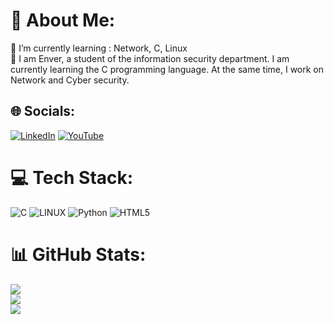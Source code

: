 # 💫 About Me:
🌱 I’m currently learning : Network, C, Linux<br>💬 I am Enver, a student of the information security department. I am currently learning the C programming language. At the same time, I work on Network and Cyber ​​security.


## 🌐 Socials:
[![LinkedIn](https://img.shields.io/badge/LinkedIn-%230077B5.svg?logo=linkedin&logoColor=white)](https://linkedin.com/in/enverdemir) [![YouTube](https://img.shields.io/badge/YouTube-%23FF0000.svg?logo=YouTube&logoColor=white)](https://youtube.com/@https://www.youtube.com/channel/UCBD7VlL9jLUyPT3xyrZ_13A) 

# 💻 Tech Stack:
![C](https://img.shields.io/badge/c-%2300599C.svg?style=for-the-badge&logo=c&logoColor=white) ![LINUX](https://img.shields.io/badge/Linux-FCC624?style=for-the-badge&logo=linux&logoColor=black) ![Python](https://img.shields.io/badge/python-3670A0?style=for-the-badge&logo=python&logoColor=ffdd54) ![HTML5](https://img.shields.io/badge/html5-%23E34F26.svg?style=for-the-badge&logo=html5&logoColor=white)
# 📊 GitHub Stats:
![](https://github-readme-stats.vercel.app/api?username=bnenverr&theme=dark&hide_border=false&include_all_commits=false&count_private=false)<br/>
![](https://github-readme-streak-stats.herokuapp.com/?user=bnenverr&theme=dark&hide_border=false)<br/>
![](https://github-readme-stats.vercel.app/api/top-langs/?username=bnenverr&theme=dark&hide_border=false&include_all_commits=false&count_private=false&layout=compact)

<!-- Proudly created with GPRM ( https://gprm.itsvg.in ) -->
